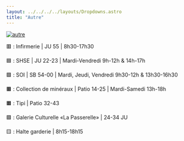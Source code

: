 ```yaml
---
layout: ../../../../layouts/Dropdowns.astro
title: "Autre"
---
```

[![autre](/assets/plans/autre.png)](/assets/plans/autre.png)

🟥 : Infirmerie | JU 55 | 8h30-17h30  

🟦 : SHSE | JU 22-23 | Mardi-Vendredi 9h-12h & 14h-17h  

🟩 : SOI | SB 54-00 | Mardi, Jeudi, Vendredi 9h30-12h & 13h30-16h30  

🟫 : Collection de minéraux | Patio 14-25 | Mardi-Samedi 13h-18h  

🟧 : Tipi | Patio 32-43  

🟪 : Galerie Culturelle «La Passerelle» | 24-34 JU  

🟨 : Halte garderie | 8h15-18h15
